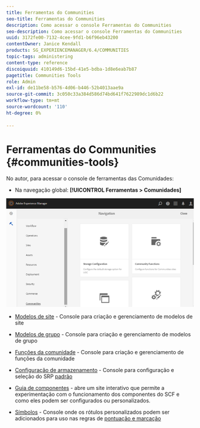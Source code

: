 ```yaml
---
title: Ferramentas do Communities
seo-title: Ferramentas do Communities
description: Como acessar o console Ferramentas do Communities
seo-description: Como acessar o console Ferramentas do Communities
uuid: 3172fe00-7132-4cee-9fd1-b6f96eb43200
contentOwner: Janice Kendall
products: SG_EXPERIENCEMANAGER/6.4/COMMUNITIES
topic-tags: administering
content-type: reference
discoiquuid: 410149d6-15bd-41e5-bdba-1d8e6eab7b87
pagetitle: Communities Tools
role: Admin
exl-id: de11be58-b576-4d06-b446-52b4013aae9a
source-git-commit: 3c050c33a384d586d74bd641f7622989dc1d6b22
workflow-type: tm+mt
source-wordcount: '110'
ht-degree: 0%

---
```


# Ferramentas do Communities {#communities-tools}

No autor, para acessar o console de ferramentas das Comunidades:

* Na navegação global: **[!UICONTROL Ferramentas > Comunidades]**

![chlimage_1-129](assets/chlimage_1-129.png)

* [Modelos de site](sites.md)  - Console para criação e gerenciamento de modelos de site
* [Modelos de grupo](tools-groups.md) - Console para criação e gerenciamento de modelos de grupo
* [Funções da comunidade](functions.md) - Console para criação e gerenciamento de funções da comunidade
* [Configuração de armazenamento](srp-config.md)  - Console para configuração e seleção do SRP  [padrão](working-with-srp.md)

* [Guia de componentes](components-guide.md)  - abre um site interativo que permite a experimentação com o funcionamento dos componentes do SCF e como eles podem ser configurados ou personalizados.
* [Símbolos](badges.md)  - Console onde os rótulos personalizados podem ser adicionados para uso nas regras de  [pontuação e marcação](implementing-scoring.md)
